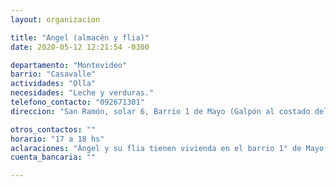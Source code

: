 ```yaml
---
layout: organizacion

title: "Angel (almacén y flia)"
date: 2020-05-12 12:21:54 -0300

departamento: "Montevideo"
barrio: "Casavalle"
actividades: "Olla"
necesidades: "Leche y verduras."
telefono_contacto: "092671301"
direccion: "San Ramón, solar 6, Barrio 1 de Mayo (Galpón al costado del almacén)"

otros_contactos: ""
horario: "17 a 18 hs"
aclaraciones: "Ángel y su flia tienen vivienda en el barrio 1° de Mayo y tienen un almacén, donde elaboran la comida y panes para la iniciativa (han recibido donaciones) Inicitiva de Ángel y su flia, actualmente funciona a partir de donaciones e ingresos de la flia"
cuenta_bancaria: ""

---
```


